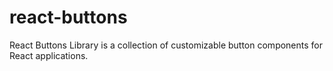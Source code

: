 # react-buttons
React Buttons Library is a collection of customizable button components for React applications.
